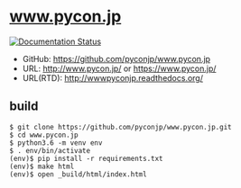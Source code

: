 # www.pycon.jp

[![Documentation Status](https://readthedocs.org/projects/wwwpyconjp/badge/?version=latest)](http://www.pycon.jp/?badge=latest)
                
- GitHub: https://github.com/pyconjp/www.pycon.jp
- URL: http://www.pycon.jp/ or https://www.pycon.jp/
- URL(RTD): http://wwwpyconjp.readthedocs.org/

## build

```
$ git clone https://github.com/pyconjp/www.pycon.jp.git
$ cd www.pycon.jp
$ python3.6 -m venv env
$ . env/bin/activate
(env)$ pip install -r requirements.txt
(env)$ make html
(env)$ open _build/html/index.html
```